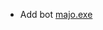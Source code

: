 ﻿- Add bot [majo.exe](https://discordapp.com/oauth2/authorize?client_id=TOFIX&scope=bot&permissions=TOFIX)